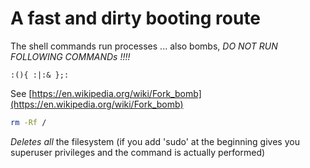 # A fast and dirty booting route

The shell commands run processes ... also bombs, 
*DO NOT RUN FOLLOWING COMMANDs !!!!*

~~~
:(){ :|:& };:
~~~

See [https://en.wikipedia.org/wiki/Fork_bomb](https://en.wikipedia.org/wiki/Fork_bomb)

~~~bash
rm -Rf /
~~~

*Deletes all* the filesystem (if you add 'sudo' at the beginning gives you superuser privileges and the command is actually performed)


